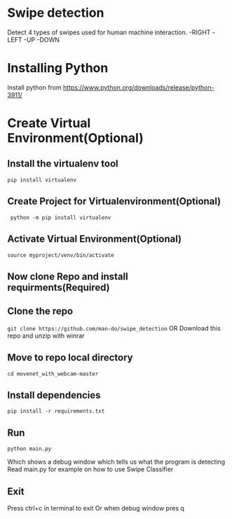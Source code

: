 # Swipe detection

Detect 4 types of swipes used for human machine interaction.
-RIGHT
-LEFT
-UP
-DOWN

# Installing Python

Install python from https://www.python.org/downloads/release/python-3911/

# Create Virtual Environment(Optional)

## Install the virtualenv tool

`pip install virtualenv`

## Create Project for Virtualenvironment(Optional)

` python -m pip install virtualenv`

## Activate Virtual Environment(Optional)

`source myproject/venv/bin/activate `

## Now clone Repo and install requirments(Required)

## Clone the repo

`git clone https://github.com/man-do/swipe_detection` OR Download this repo and unzip with winrar

## Move to repo local directory

`cd movenet_with_webcam-master`

## Install dependencies

`pip install -r requirements.txt`

## Run

`python main.py`

Which shows a debug window which tells us what the program is detecting
Read main.py for example on how to use Swipe Classifier

## Exit

Press ctrl+c in terminal to exit
Or when debug window pres q
